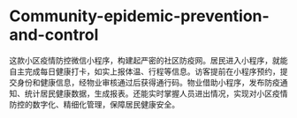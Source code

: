 # Community-epidemic-prevention-and-control
这款小区疫情防控微信小程序，构建起严密的社区防疫网。居民进入小程序，就能自主完成每日健康打卡，如实上报体温、行程等信息。访客提前在小程序预约，提交身份和健康信息，经物业审核通过后获得通行码。物业借助小程序，发布防疫通知、统计居民健康数据，生成报表。还能实时掌握人员进出情况，实现对小区疫情防控的数字化、精细化管理，保障居民健康安全。 
